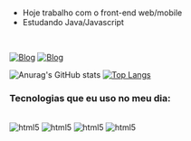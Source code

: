 
<br/>

- Hoje trabalho com o front-end web/mobile
- Estudando Java/Javascript

<br/>

[![Blog](https://img.shields.io/badge/LinkedIn-0077B5?style=for-the-badge&logo=linkedin&logoColor=white
)](https://www.linkedin.com/in/michael-matos-dos-reis-24b49b213/)
[![Blog](https://img.shields.io/badge/Instagram-E4405F?style=for-the-badge&logo=instagram&logoColor=white)](https://www.instagram.com/grmaico/)

![Anurag's GitHub stats](https://github-readme-stats.vercel.app/api?username=Grmaico&show_icons=true&theme=dracula)
[![Top Langs](https://github-readme-stats.vercel.app/api/top-langs/?username=Grmaico&layout=compact&langs_count=16&theme=dracula)](https://github.com/anuraghazra/github-readme-stats)


### Tecnologias que eu uso no meu dia:

<div style="display: inline_block"><br/>
    <img alig="center" alt="html5" src="https://img.shields.io/badge/HTML5-E34F26?style=for-the-badge&logo=html5&logoColor=white"/>
    <img alig="center" alt="html5" src="https://img.shields.io/badge/CSS3-1572B6?style=for-the-badge&logo=css3&logoColor=white"/>
    <img alig="center" alt="html5" src="https://img.shields.io/badge/JavaScript-323330?style=for-the-badge&logo=javascript&logoColor=F7DF1E"/>
    <img alig="center" alt="html5" src="https://img.shields.io/badge/React_Native-20232A?style=for-the-badge&logo=react&logoColor=61DAFB"/>
<div>

